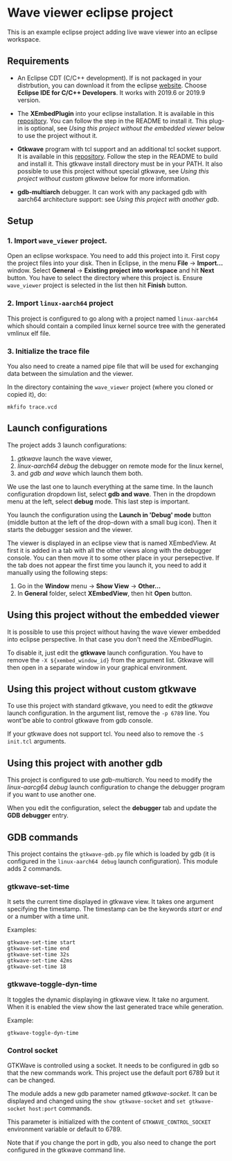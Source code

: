 
# Wave viewer eclipse project

This is an example eclipse project adding live wave viewer into an eclipse
workspace.

## Requirements

* An Eclipse CDT (C/C++ development). If is not packaged in your distrbution,
  you can download it from the eclipse
  [website](https://www.eclipse.org/downloads/packages/). Choose **Eclipse IDE
  for C/C++ Developers**. It works with 2019.6 or 2019.9 version.

* The **XEmbedPlugin** into your eclipse installation. It is available in this
  [repository](https://github.com/GreenSocs/XEmbedEclipsePlugin). You can
  follow the step in the README to install it. This plug-in is optional, see
  _Using this project without the embedded viewer_ below to use the project
  without it.

* **Gtkwave** program with tcl support and an additional tcl socket support. It is
  available in this [repository](https://github.com/GreenSocs/gtkwave). Follow
  the step in the README to build and install it. This gtkwave install directory
  must be in your PATH. It also possible to use this project without special
  gtkwave, see _Using this project without custom gtkwave_ below for more information.

* **gdb-multiarch** debugger. It can work with any packaged gdb with aarch64
  architecture support: see _Using this project with another gdb_.

## Setup

### 1. Import `wave_viewer` project.

Open an eclipse workspace. You need to add this project into it.
First copy the project files into your disk.
Then in Eclipse, in the menu **File** -> **Import...** window.
Select **General** -> **Existing project into workspace** and hit **Next**
button. You have to select the directory where this project is. Ensure 
`wave_viewer` project is selected in the list then hit **Finish** button.

### 2. Import `linux-aarch64` project

This project is configured to go along with a project named `linux-aarch64`
which should contain a compiled linux kernel source tree with the generated 
vmlinux elf file.

### 3. Initialize the trace file

You also need to create a named pipe file that will be used for exchanging
data between the simulation and the viewer.

In the directory containing the `wave_viewer` project (where you cloned or copied it), do:
```
mkfifo trace.vcd
```

## Launch configurations

The project adds 3 launch configurations:
1. _gtkwave_ launch the wave viewer,
2. _linux-aarch64 debug_ the debugger on remote mode for the linux kernel,
3. and _gdb and wave_ which launch them both.

We use the last one to launch everything at the same time.
In the launch configuration dropdown list, select **gdb and wave**.
Then in the dropdown menu at the left, select **debug** mode. This last step is
important.

You launch the configuration using the **Launch in 'Debug' mode** button (middle
button at the left of the drop-down with a small bug icon).
Then it starts the debugger session and the viewer.

The viewer is displayed in an eclipse view that is named XEmbedView. At first
it is added in a tab with all the other views along with the debugger console.
You can then move it to some other place in your persepective.
If the tab does not appear the first time you launch it, you need to add it
manually using the following steps:
1. Go in the **Window** menu -> **Show View** -> **Other...**
2. In **General** folder, select **XEmbedView**, then hit **Open** button.

## Using this project without the embedded viewer

It is possible to use this project without having the wave viewer embedded into
eclipse perspective. In that case you don't need the XEmbedPlugin.

To disable it, just edit the **gtkwave** launch configuration. You have to remove the
`-X ${xembed_window_id}` from the argument list. Gtkwave will then open in a
separate window in your graphical environment.

## Using this project without custom gtkwave

To use this project with standard gtkwave, you need to edit the _gtkwave_
launch configuration. In the argument list, remove the `-p 6789` line.
You wont'be able to control gtkwave from gdb console.

If your gtkwave does not support tcl. You need also to remove the `-S init.tcl`
arguments.

## Using this project with another gdb

This project is configured to use _gdb-multiarch_. You need to modify the
_linux-aarcg64 debug_ launch configuration to change the debugger program if
you want to use another one.

When you edit the configuration, select the **debugger** tab and update the
**GDB debugger** entry.

## GDB commands

This project contains the `gtkwave-gdb.py` file which is loaded by gdb (it is
configured in the `linux-aarch64 debug` launch configuration).
This module adds 2 commands.

### gtkwave-set-time

It sets the current time displayed in gtkwave view. It takes one argument
specifying the timestamp. The timestamp can be the keywords _start_ or _end_
or a number with a time unit.

Examples:

```
gtkwave-set-time start
gtkwave-set-time end
gtkwave-set-time 32s
gtkwave-set-time 42ms
gtkwave-set-time 18
```

### gtkwave-toggle-dyn-time

It toggles the dynamic displaying in gtkwave view. It take no argument.
When it is enabled the view show the last generated trace while generation.

Example:
```
gtkwave-toggle-dyn-time
```

### Control socket

GTKWave is controlled using a socket. It needs to be configured in gdb so that
the new commands work. This project use the default port 6789 but it can be
changed.

The module adds a new gdb parameter named _gtkwave-socket_. It can be displayed
and changed using the `show gtkwave-socket` and `set gtkwave-socket host:port`
commands.

This parameter is initialized with the content of `GTKWAVE_CONTROL_SOCKET`
environment variable or default to 6789.

Note that if you change the port in gdb, you also need to change the port
configured in the gtkwave command line.

